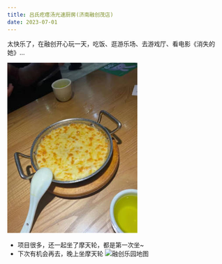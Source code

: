 ```yaml
---
title: 吕氏疙瘩汤光速厨房(济南融创茂店) 
date: 2023-07-01
---
```


太快乐了，在融创开心玩一天，吃饭、逛游乐场、去游戏厅、看电影《消失的她》...

![芝士烤红薯](./images/芝士烤红薯.jpg)

+ 项目很多，还一起坐了摩天轮，都是第一次坐~
+ 下次有机会再去，晚上坐摩天轮
  ![融创乐园地图](./images/融创乐园地图.jpg)